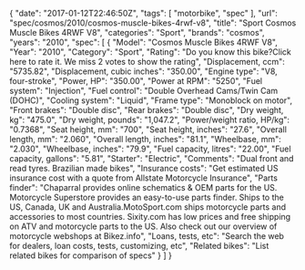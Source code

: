 {
    "date": "2017-01-12T22:46:50Z",
    "tags": [
        "motorbike",
        "spec"
    ],
    "url": "spec\/cosmos\/2010\/cosmos-muscle-bikes-4rwf-v8",
    "title": "Sport Cosmos Muscle Bikes 4RWF V8",
    "categories": "Sport",
    "brands": "cosmos",
    "years": "2010",
    "spec": [
        {
            "Model": "Cosmos Muscle Bikes 4RWF V8",
            "Year": "2010",
            "Category": "Sport",
            "Rating": "Do you know this bike?Click here to rate it. We miss 2 votes to show the rating",
            "Displacement, ccm": "5735.82",
            "Displacement, cubic inches": "350.00",
            "Engine type": "V8, four-stroke",
            "Power, HP": "350.00",
            "Power at RPM": "5250",
            "Fuel system": "Injection",
            "Fuel control": "Double Overhead Cams\/Twin Cam (DOHC)",
            "Cooling system": "Liquid",
            "Frame type": "Monoblock on motor",
            "Front brakes": "Double disc",
            "Rear brakes": "Double disc",
            "Dry weight, kg": "475.0",
            "Dry weight, pounds": "1,047.2",
            "Power\/weight ratio, HP\/kg": "0.7368",
            "Seat height, mm": "700",
            "Seat height, inches": "27.6",
            "Overall length, mm": "2.060",
            "Overall length, inches": "81.1",
            "Wheelbase, mm": "2.030",
            "Wheelbase, inches": "79.9",
            "Fuel capacity, litres": "22.00",
            "Fuel capacity, gallons": "5.81",
            "Starter": "Electric",
            "Comments": "Dual front and read tyres. Brazilian made bikes",
            "Insurance costs": "Get estimated US insurance cost with a quote from Allstate Motorcycle Insurance",
            "Parts finder": "Chaparral provides online schematics & OEM parts for the US.   Motorcycle Superstore provides an easy-to-use parts finder. Ships to the US, Canada, UK and Australia.MotoSport.com ships motorcycle parts and accessories to most countries.    Sixity.com has low prices and free shipping on ATV and motorcycle parts to the US. Also check out our overview of motorcycle webshops at Bikez.info",
            "Loans, tests, etc": "Search the web for dealers, loan costs, tests, customizing, etc",
            "Related bikes": "List related bikes for comparison of specs"
        }
    ]
}